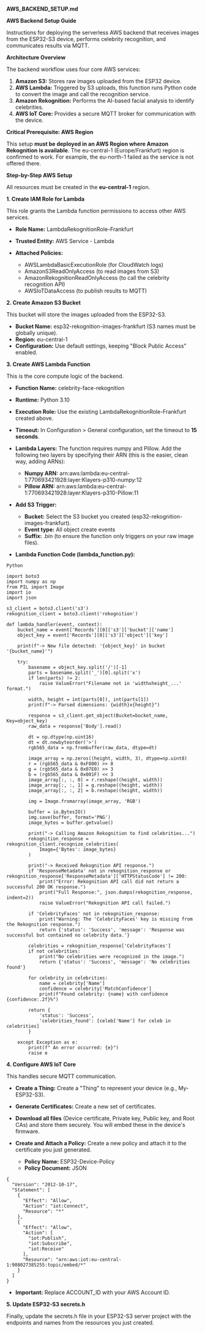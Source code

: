 **AWS_BACKEND_SETUP.md**

**AWS Backend Setup Guide**

Instructions for deploying the serverless AWS backend that receives images from the ESP32-S3 device, performs celebrity recognition, and communicates results via MQTT.

**Architecture Overview**

The backend workflow uses four core AWS services:

1.  **Amazon S3:** Stores raw images uploaded from the ESP32 device.
2.  **AWS Lambda:** Triggered by S3 uploads, this function runs Python code to convert the image and call the recognition service.
3.  **Amazon Rekognition:** Performs the AI-based facial analysis to identify celebrities.
4.  **AWS IoT Core:** Provides a secure MQTT broker for communication with the device.

**Critical Prerequisite: AWS Region**

This setup **must be deployed in an AWS Region where Amazon Rekognition is available**. The eu-central-1 (Europe/Frankfurt) region is confirmed to work. For example, the eu-north-1 failed as the service is not offered there.

**Step-by-Step AWS Setup**

All resources must be created in the **eu-central-1** region.

**1. Create IAM Role for Lambda**

This role grants the Lambda function permissions to access other AWS
services.

-   **Role Name:** LambdaRekognitionRole-Frankfurt
-   **Trusted Entity:** AWS Service - Lambda
-   **Attached Policies:**

    -   AWSLambdaBasicExecutionRole (for CloudWatch logs)
    -   AmazonS3ReadOnlyAccess (to read images from S3)
    -   AmazonRekognitionReadOnlyAccess (to call the celebrity recognition API)
    -   AWSIoTDataAccess (to publish results to MQTT)

**2. Create Amazon S3 Bucket**

This bucket will store the images uploaded from the ESP32-S3.

-   **Bucket Name:** esp32-rekognition-images-frankfurt (S3 names must be globally unique).
-   **Region:** eu-central-1
-   **Configuration:** Use default settings, keeping \"Block Public Access\" enabled.

**3. Create AWS Lambda Function**

This is the core compute logic of the backend.

- **Function Name:** celebrity-face-rekognition
- **Runtime:** Python 3.10
- **Execution Role:** Use the existing LambdaRekognitionRole-Frankfurt created above.
- **Timeout:** In Configuration \> General configuration, set the timeout to **15 seconds**.

- **Lambda Layers:** The function requires numpy and Pillow. Add the following two layers by specifying their ARN (this is the easier, clean way, adding ARNs):
    - **Numpy ARN:**
        arn:aws:lambda:eu-central-1:770693421928:layer:Klayers-p310-numpy:12
    - **Pillow ARN:**
        arn:aws:lambda:eu-central-1:770693421928:layer:Klayers-p310-Pillow:11
- **Add S3 Trigger:**
    - **Bucket:** Select the S3 bucket you created (esp32-rekognition-images-frankfurt).
    -  **Event type:** All object create events
    - **Suffix:** .bin (to ensure the function only triggers on your raw image files).
- **Lambda Function Code (lambda_function.py):**

```
Python

import boto3
import numpy as np
from PIL import Image
import io
import json

s3_client = boto3.client('s3')
rekognition_client = boto3.client('rekognition')

def lambda_handler(event, context):
    bucket_name = event['Records'][0]['s3']['bucket']['name']
    object_key = event['Records'][0]['s3']['object']['key']

    print(f"-> New file detected: '{object_key}' in bucket '{bucket_name}'")

    try:
        basename = object_key.split('/')[-1]
        parts = basename.split('_')[0].split('x')
        if len(parts) != 2:
            raise ValueError("Filename not in 'widthxheight_...' format.")

        width, height = int(parts[0]), int(parts[1])
        print(f"-> Parsed dimensions: {width}x{height}")

        response = s3_client.get_object(Bucket=bucket_name, Key=object_key)
        raw_data = response['Body'].read()

        dt = np.dtype(np.uint16)
        dt = dt.newbyteorder('>')
        rgb565_data = np.frombuffer(raw_data, dtype=dt)

        image_array = np.zeros((height, width, 3), dtype=np.uint8)
        r = (rgb565_data & 0xF800) >> 8
        g = (rgb565_data & 0x07E0) >> 3
        b = (rgb565_data & 0x001F) << 3
        image_array[:, :, 0] = r.reshape((height, width))
        image_array[:, :, 1] = g.reshape((height, width))
        image_array[:, :, 2] = b.reshape((height, width))

        img = Image.fromarray(image_array, 'RGB')
        
        buffer = io.BytesIO()
        img.save(buffer, format='PNG')
        image_bytes = buffer.getvalue()

        print("-> Calling Amazon Rekognition to find celebrities...")
        rekognition_response = rekognition_client.recognize_celebrities(
            Image={'Bytes': image_bytes}
        )

        print("-> Received Rekognition API response.")
        if 'ResponseMetadata' not in rekognition_response or rekognition_response['ResponseMetadata']['HTTPStatusCode'] != 200:
            print("Error: Rekognition API call did not return a successful 200 OK response.")
            print("Full Response:", json.dumps(rekognition_response, indent=2))
            raise ValueError("Rekognition API call failed.")

        if 'CelebrityFaces' not in rekognition_response:
            print("Warning: The 'CelebrityFaces' key is missing from the Rekognition response.")
            return {'status': 'Success', 'message': 'Response was successful but contained no celebrity data.'}

        celebrities = rekognition_response['CelebrityFaces']
        if not celebrities:
            print("No celebrities were recognized in the image.")
            return {'status': 'Success', 'message': 'No celebrities found'}

        for celebrity in celebrities:
            name = celebrity['Name']
            confidence = celebrity['MatchConfidence']
            print(f"Found celebrity: {name} with confidence {confidence:.2f}%")

        return {
            'status': 'Success',
            'celebrities_found': [celeb['Name'] for celeb in celebrities]
        }

    except Exception as e:
        print(f" An error occurred: {e}")
        raise e
```

**4. Configure AWS IoT Core**

This handles secure MQTT communication.

- **Create a Thing:** Create a \"Thing\" to represent your device (e.g., My-ESP32-S3).
- **Generate Certificates:** Create a new set of certificates.
 - **Download all files** (Device certificate, Private key, Public key, and Root CAs) and store them securely. You will embed these in the device's firmware.

- **Create and Attach a Policy:** Create a new policy and attach it to the certificate you just generated.

    - **Policy Name:** ESP32-Device-Policy
    - **Policy Document:** JSON
```    
{
  "Version": "2012-10-17",
  "Statement": [
    {
      "Effect": "Allow",
      "Action": "iot:Connect",
      "Resource": "*"
    },
    {
      "Effect": "Allow",
      "Action": [
        "iot:Publish",
        "iot:Subscribe",
        "iot:Receive"
      ],
      "Resource": "arn:aws:iot:eu-central-1:908027385255:topic/embed/*"
    }
  ]
}
```

- **Important:** Replace ACCOUNT_ID with your AWS Account ID.

**5. Update ESP32-S3 secrets.h**

Finally, update the secrets.h file in your ESP32-S3 server project with the endpoints and names from the resources you just created.

